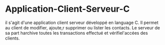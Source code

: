 # Application-Client-Serveur-C
il s'agit d'une application client serveur développé en language C.
Il permet au client de modifier, ajoute,r supprimer ou lister les contacts.
Le serveur de sa part harchive toutes les transactions effectué et vérifiel'accées des clients.
